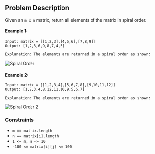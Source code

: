 ## Problem Description

Given an `m x n` matrix, return all elements of the matrix in spiral order.

#### Example 1:
```plaintext
Input: matrix = [[1,2,3],[4,5,6],[7,8,9]]
Output: [1,2,3,6,9,8,7,4,5]

Explanation: The elements are returned in a spiral order as shown:
```
![Spiral Order](https://assets.leetcode.com/uploads/2020/11/13/spiral1.jpg)

#### Example 2:
```plaintext
Input: matrix = [[1,2,3,4],[5,6,7,8],[9,10,11,12]]
Output: [1,2,3,4,8,12,11,10,9,5,6,7]

Explanation: The elements are returned in a spiral order as shown:
```
![Spiral Order 2](https://assets.leetcode.com/uploads/2020/11/13/spiral.jpg)

### Constraints

- `m == matrix.length`
- `n == matrix[i].length`
- `1 <= m, n <= 10`
- `-100 <= matrix[i][j] <= 100`
